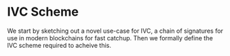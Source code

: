 # IVC Scheme

We start by sketching out a novel use-case for IVC, a chain of signatures
for use in modern blockchains for fast catchup. Then we formally define the
IVC scheme required to acheive this.
